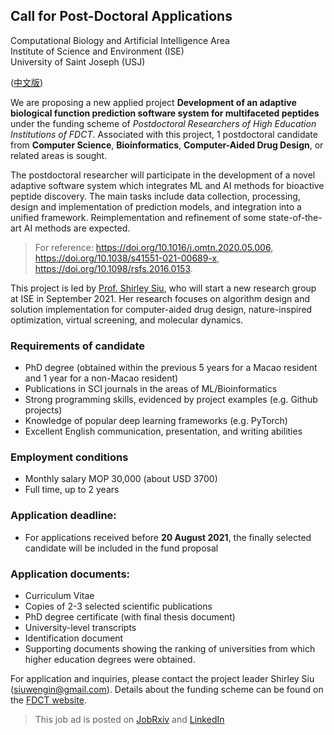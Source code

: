 ## Call for Post-Doctoral Applications 

Computational Biology and Artificial Intelligence Area   
Institute of Science and Environment (ISE)  
University of Saint Joseph (USJ)  

([中文版](vacancy_cn.md))

We are proposing a new applied project **Development of an adaptive biological function prediction software system for multifaceted peptides** under the funding scheme of *Postdoctoral Researchers of High Education Institutions of FDCT*. Associated with this project, 1 postdoctoral candidate from **Computer Science**, **Bioinformatics**, **Computer-Aided Drug Design**, or related areas is sought. 


The postdoctoral researcher will participate in the development of a novel adaptive software system which integrates ML and AI methods for bioactive peptide discovery. The main tasks include data collection, processing, design and implementation of prediction models, and integration into a unified framework. Reimplementation and refinement of some state-of-the-art AI methods are expected. 


> For reference: https://doi.org/10.1016/j.omtn.2020.05.006, https://doi.org/10.1038/s41551-021-00689-x, https://doi.org/10.1098/rsfs.2016.0153.

This project is led by [Prof. Shirley Siu](https://cbbio.online), who will start a new research group at ISE in September 2021. Her research focuses on algorithm design and solution implementation for computer-aided drug design, nature-inspired optimization, virtual screening, and molecular dynamics.

### Requirements of candidate 
- PhD degree (obtained within the previous 5 years for a Macao resident and 1 year for a non-Macao resident)
- Publications in SCI journals in the areas of ML/Bioinformatics
- Strong programming skills, evidenced by project examples (e.g. Github projects)
- Knowledge of popular deep learning frameworks (e.g. PyTorch)
- Excellent English communication, presentation, and writing abilities

### Employment conditions
- Monthly salary MOP 30,000 (about USD 3700)
- Full time, up to 2 years

### Application deadline: 
- For applications received before **20 August 2021**, the finally selected candidate will be included in the fund proposal

### Application documents:
- Curriculum Vitae 
- Copies of 2-3 selected scientific publications
- PhD degree certificate (with final thesis document) 
- University-level transcripts
- Identification document
- Supporting documents showing the ranking of universities from which higher education degrees were obtained. 

For application and inquiries, please contact the project leader Shirley Siu (siuwengin@gmail.com).
Details about the funding scheme can be found on the [FDCT website](https://www.fdct.gov.mo/en/postdoc.html).

>This job ad is posted on [JobRxiv](https://jobrxiv.org/job/university-of-saint-joseph-institute-of-science-and-environment-27778-postdoc-researcher-in-ml-bioinformatics-at-institute-of-science-and-environment-university-of-saint-joseph-macao/?fbclid=IwAR04rRH3e_ypzBc6Mpsqy51_pP7u3QUv5e808NH4a8p9YkUHszSXTOI_4Fs) and [LinkedIn](https://www.linkedin.com/jobs/view/2653671978/)

